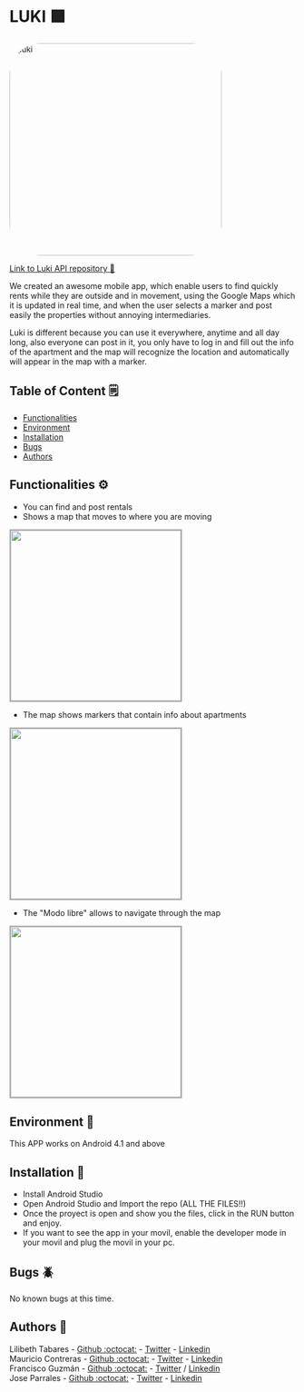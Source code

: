 # LUKI :purple_square:
<img width="374" alt="luki" src="https://user-images.githubusercontent.com/65993425/112252659-881cc000-8c2b-11eb-9bb0-b2a266e5dac0.png" style="border-radius: 15%;"/>  

[Link to Luki API repository :link:](https://github.com/LiliTa1762/luki_backend)

We created an awesome mobile app, which enable users to find quickly rents while they are outside and in movement, using the Google Maps which it is updated in real time, and when the user selects a marker and post easily the properties without annoying intermediaries.

Luki is different because you can use it everywhere, anytime and all day long, also everyone can post in it, you only have to log in and fill out the info of the apartment and the map will recognize the location and automatically will appear in the map with a marker.

## Table of Content :spiral_notepad:
* [Functionalities](#functionalities)
* [Environment](#environment)
* [Installation](#installation)
* [Bugs](#bugs)
* [Authors](#authors)

## Functionalities :gear:
* You can find and post rentals
* Shows a map that moves to where you are moving  
<img src="https://user-images.githubusercontent.com/65993425/112252255-c4035580-8c2a-11eb-87b3-7fa82844e03f.jpeg" width="300" style="border: solid 2px #aaaaaa;"/>

* The map shows markers that contain info about apartments  
<img src="https://user-images.githubusercontent.com/65993425/112251592-923dbf00-8c29-11eb-9a29-54d0bc31dd38.png" width="300" style="border: solid 2px #aaaaaa;"/>

* The "Modo libre" allows to navigate through the map  
<img src="https://user-images.githubusercontent.com/65993425/112251277-f318c780-8c28-11eb-8e6b-e60f6f71ba00.jpg" width="300" style="border: solid 2px #aaaaaa;"/>

## Environment :iphone:
This APP works on Android 4.1 and above

## Installation :minidisc:
* Install Android Studio
* Open Android Studio and Import the repo (ALL THE FILES!!)
* Once the proyect is open and show you the files, click in the RUN button and enjoy.
* If you want to see the app in your movil, enable the developer mode in your movil and plug the movil in your pc.


## Bugs :beetle:
No known bugs at this time. 

## Authors :busts_in_silhouette:
Lilibeth Tabares - [Github :octocat:](https://github.com/LiliTa1762) - [Twitter](https://twitter.com/LilibethTabares) - [Linkedin](https://www.linkedin.com/in/lilibeth-tabares/)  
Mauricio Contreras - [Github :octocat:](https://github.com/mauroxcf) - [Twitter](https://twitter.com/MauroJCF) - [Linkedin](https://www.linkedin.com/in/mauricio-contrerasf/)  
Francisco Guzmán - [Github :octocat:](https://github.com/I7RANK) - [Twitter](https://twitter.com/I7RANKI)  / [Linkedin](https://www.linkedin.com/in/francisco-guzman-herrera/)  
Jose Parrales - [Github :octocat:](https://github.com/JParrales) - [Twitter](https://twitter.com/JParrales7) - [Linkedin](https://www.linkedin.com/in/jparrales/)  
